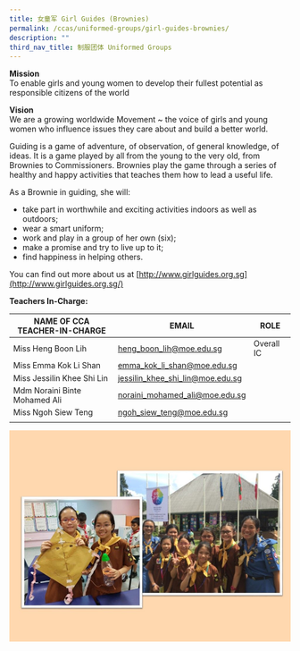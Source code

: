 ```yaml
---
title: 女童军 Girl Guides (Brownies)
permalink: /ccas/uniformed-groups/girl-guides-brownies/
description: ""
third_nav_title: 制服团体 Uniformed Groups
---
```

**Mission** <br>
To enable girls and young women to develop their fullest potential as responsible citizens of the world

**Vision** <br>
We are a growing worldwide Movement ~ the voice of girls and young women who influence issues they care about and build a better world.

Guiding is a game of adventure, of observation, of general knowledge, of ideas. It is a game played by all from the young to the very old, from Brownies to Commissioners. Brownies play the game through a series of healthy and happy activities that teaches them how to lead a useful life.  

As a Brownie in guiding, she will:
* take part in worthwhile and exciting activities indoors as well as outdoors;
* wear a smart uniform;
* work and play in a group of her own (six);
* make a promise and try to live up to it;
* find happiness in helping others.  

You can find out more about us at [http://www.girlguides.org.sg](http://www.girlguides.org.sg/)

**Teachers In-Charge:**

| NAME OF CCA<br>TEACHER-IN-CHARGE | EMAIL | ROLE |
|---|---|---|
| Miss Heng Boon Lih | heng_boon_lih@moe.edu.sg | Overall IC |
| Miss Emma Kok Li Shan | emma_kok_li_shan@moe.edu.sg |   |
| Miss Jessilin Khee Shi Lin | jessilin_khee_shi_lin@moe.edu.sg |   |
| Mdm Noraini Binte Mohamed Ali | noraini_mohamed_ali@moe.edu.sg |   |
| Miss Ngoh Siew Teng | ngoh_siew_teng@moe.edu.sg |  |
| | | |

![](/images/Slide19.jpg)